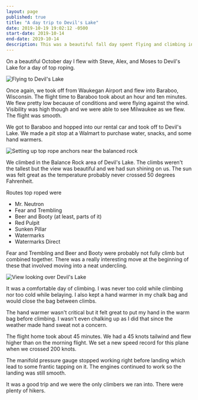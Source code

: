 ```yaml
---
layout: page
published: true
title: "A day trip to Devil's Lake"
date: 2019-10-19 19:02:12 -0500
start-date: 2019-10-14
end-date: 2019-10-14
description: This was a beautiful fall day spent flying and climbing in Wisconsin.
---
```


On a beautiful October day I flew with Steve, Alex, and Moses to Devil's Lake for a day of top roping.

![Flying to Devil's Lake](/images/devils-lake/flying-to-devils-lake.jpeg)

Once again, we took off from Waukegan Airport and flew into Baraboo, Wisconsin.
The flight time to Baraboo took about an hour and ten minutes.
We flew pretty low because of conditions and were flying against the wind.
Visibility was high though and we were able to see Milwaukee as we flew.
The flight was smooth.

We got to Baraboo and hopped into our rental car and took off to Devil's Lake.
We made a pit stop at a Walmart to purchase water, snacks, and some hand warmers.

![Setting up top rope anchors near the balanced rock](/images/devils-lake/devils-lake-balanced-rock.jpeg "Setting up top rope anchors near the balanced rock")

We climbed in the Balance Rock area of Devil's Lake.
The climbs weren't the tallest but the view was beautiful and we had sun shining on us.
The sun was felt great as the temperature probably never crossed 50 degrees Fahrenheit.

Routes top roped were

- Mr. Neutron
- Fear and Trembling
- Beer and Booty (at least, parts of it)
- Red Pulpit
- Sunken Pillar
- Watermarks
- Watermarks Direct

Fear and Trembling and Beer and Booty were probably not fully climb but combined together.
There was a really interesting move at the beginning of these that involved moving into a neat undercling.

![View looking over Devil's Lake](/images/devils-lake/devils-lake-view.jpeg "View looking over Devil's Lake")

It was a comfortable day of climbing.
I was never too cold while climbing nor too cold while belaying.
I also kept a hand warmer in my chalk bag and would close the bag between climbs.

The hand warmer wasn't critical but it felt great to put my hand in the warm bag before climbing.
I wasn't even chalking up as I did that since the weather made hand sweat not a concern.

The flight home took about 45 minutes.
We had a 45 knots tailwind and flew higher than on the morning flight.
We set a new speed record for this plane when we crossed 200 knots.

The manifold pressure gauge stopped working right before landing which lead to some frantic tapping on it.
The engines continued to work so the landing was still smooth.

It was a good trip and we were the only climbers we ran into.
There were plenty of hikers.
